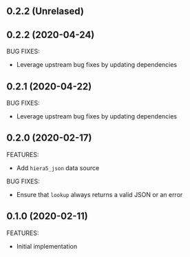 ## 0.2.2 (Unrelased)

## 0.2.2 (2020-04-24)

BUG FIXES:

* Leverage upstream bug fixes by updating dependencies

## 0.2.1 (2020-04-22)

BUG FIXES:

* Leverage upstream bug fixes by updating dependencies

## 0.2.0 (2020-02-17)

FEATURES:

* Add `hiera5_json` data source

BUG FIXES:

* Ensure that `lookup` always returns a valid JSON or an error

## 0.1.0 (2020-02-11)

FEATURES:

* Initial implementation
